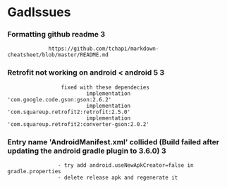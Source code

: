 # GadIssues

### Formatting github readme 3 ###
                 https://github.com/tchapi/markdown-cheatsheet/blob/master/README.md
### Retrofit not working on android < android 5 3 ###
 
                     fixed with these dependecies 
                             implementation 'com.google.code.gson:gson:2.6.2'
                             implementation 'com.squareup.retrofit2:retrofit:2.5.0'
                             implementation 'com.squareup.retrofit2:converter-gson:2.0.2'
  
### Entry name 'AndroidManifest.xml' collided (Build failed after updating the android gradle plugin to 3.6.0) 3 ###

                    - try add android.useNewApkCreator=false in gradle.properties
                    - delete release apk and regenerate it 
 

